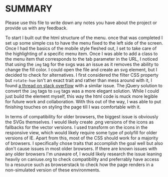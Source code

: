 # SUMMARY
Please use this file to write down any notes you have about the project or provide us with any feedback.

To start I built out the html structure of the menu. once that was completed I set up some simple css to have the menu fixed to the left side of the screen. Once I had the basics of the mobile style fleshed out, I set to take care of the highlighting of a specific menu item. Once I was able to add a class to the menu item that corresponds to the tab parameter in the URL, I noticed that using the `img` tag for the svgs was an issue as it removes the ability to change the fill color. I could open the file and create an svg element, but I decided to check for alternatives. I first considered the filter CSS property but `rotate-hue` isn't an exact trait and rather than mess around with it, I found [a thread on stack overflow](https://stackoverflow.com/questions/11978995/how-to-change-color-of-svg-image-using-css-jquery-svg-image-replacement) with a similar issue. The jQuery solution to convert the `img` tags to `svg` tags was a more elegant solution. While I could just build the element myself, this way the html code is muck more legible for future work and collaboration. With this out of the way, I was able to put finishing touches on styling the page till I was comfortable with it.

In terms of compatibility for older browsers, the biggest issue is obviously the SVGs themselves. I would likely create .png versions of the icons as fallbacks for the vector versions. I used transform on the icons in the responsive view, which would likely require some type of polyfill for older versions of IE. Apart from this, most of the CSS should work for a majority of browsers. I specifically chose traits that accomplish the goal well but also don't cause issues in most older browsers. If there are known issues with any older browsers I'm unaware of, I would likely research the issue leaning heavily on caniuse.org to check compatibility and preferrably have access to a resource such as browserstack to check how the page renders in a non-simulated version of these environments.
